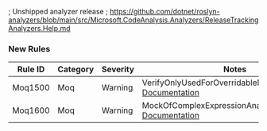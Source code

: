 ﻿; Unshipped analyzer release
; https://github.com/dotnet/roslyn-analyzers/blob/main/src/Microsoft.CodeAnalysis.Analyzers/ReleaseTrackingAnalyzers.Help.md

### New Rules

Rule ID | Category | Severity | Notes
--------|----------|----------|-------
Moq1500 | Moq | Warning | VerifyOnlyUsedForOverridableMembersAnalyzer, [Documentation](https://github.com/rjmurillo/moq.analyzers/blob/main/docs/rules/Moq1500.md)
Moq1600 | Moq | Warning | MockOfComplexExpressionAnalyzer, [Documentation](https://github.com/rjmurillo/moq.analyzers/blob/main/docs/rules/Moq1600.md)
